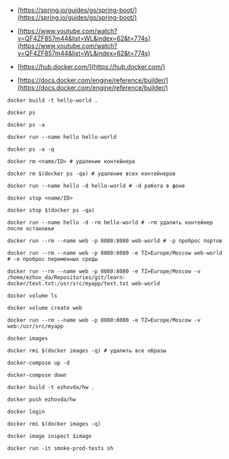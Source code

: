 - [https://spring.io/guides/gs/spring-boot/](https://spring.io/guides/gs/spring-boot/)

- [https://www.youtube.com/watch?v=QF4ZF857m44&list=WL&index=62&t=774s](https://www.youtube.com/watch?v=QF4ZF857m44&list=WL&index=62&t=774s)

- [https://hub.docker.com/](https://hub.docker.com/)

- [https://docs.docker.com/engine/reference/builder/](https://docs.docker.com/engine/reference/builder/)

```
docker build -t hello-world .

docker ps

docker ps -a

docker run --name hello hello-world

docker ps -a -q

docker rm <name/ID> # удаление контейнера

docker rm $(docker ps -qa) # удаление всех контейнеров

docker run --name hello -d hello-world # -d работа в фоне

docker stop <name/ID>

docker stop $(docker ps -qa)

docker run --name hello -d -rm hello-world # -rm удалить контейнер после остановки

docker run --rm --name web -p 8080:8080 web-world # -p проброс портов

docker run --rm --name web -p 8080:8080 -e TZ=Europe/Moscow web-world # -e проброс переменных среды

docker run --rm --name web -p 8080:8080 -e TZ=Europe/Moscow -v /home/ezhov_da/Repositories/git/learn-docker/text.txt:/usr/src/myapp/text.txt web-world

docker volume ls

docker volume create web

docker run --rm --name web -p 8080:8080 -e TZ=Europe/Moscow -v web:/usr/src/myapp

docker images

docker rmi $(docker images -q) # удалить все образы

docker-compose up -d

docker-compose down

docker build -t ezhovda/hw .

docker push ezhovda/hw

docker login

docker rmi $(docker images -q)

docker image inspect $image

docker run -it smoke-prod-tests sh
```
